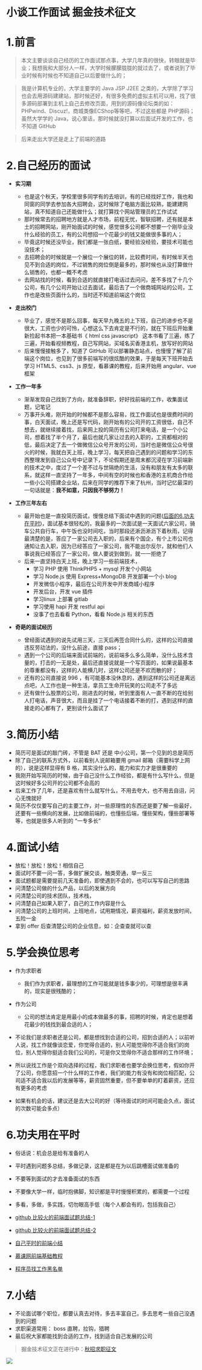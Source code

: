 # 小谈工作面试 掘金技术征文

# 1.前言
>本文主要谈谈自己经历的工作面试那点事，大学几年真的很快，转眼就是毕业；我想我和大部分人一样，大学时候朦朦胧胧的就过去了，或者说到了毕业时候有时候也不知道自己以后要做什么的；


>我是计算机专业的，大学主要学的 Java JSP J2EE 之类的，大学除了学习也会去用源码建建站，那时候还好，有很多免费的虚拟主机可以用，找了很多源码部署到主机上自己去修改页面，用到的源码像论坛类的如：PHPwind、Discuz!，商城类像ECShop等等吧，不过这些都是 PHP源码；
虽然大学学的 Java，说心里话，那时候就没打算以后面试开发的工作，也不知道 GitHub

>后来走出大学还是走上了前端的道路

# 2.自己经历的面试
  - **实习期**
    - 也是这个秋天，学校里很多同学有的去培训，有的已经找好工作，我也和同窗的同学去参加各大招聘会，这时候除了电脑方面比较熟，能建建网站，真不知道自己还能做什么；就打算找个网站管理员的工作试试
    - 那时候常去的招聘地方就是人才市场，前程无忧，智联招聘，还有就是本土的招聘网站，刚开始面试的时候，感觉很多公司都不想要一个刚毕业没什么经验的员工，有的公司想招一个花最少的钱又能做很多事的人；
    - 毕竟这时候还没毕业，我们都是一张白纸，要经验没经验，要技术可能也没技术；
    - 去招聘会的时候就是一个展位一个展位的转，比较费时间，有时候半天也见不到合适的岗位，不过销售的岗位倒是最多的，那时候也从没打算做什么销售的，也都一概不考虑
    - 去网站找的时候，看到合适的就直接打电话过去问问，差不多找了十几个公司，有几个公司开始让过去面试，最后去了一个做商城网站的公司，工作也是改些页面什么的，当时还不知道前端这个岗位
  - **走出校门**
    - 毕业了，感觉不是那么回事，每天早九晚五的上下班，自己的进步也不是很大，工资也少的可怜，心想这么下去肯定是不行的，就在下班后开始重新捡起书本把一本基础书《 html css javascript》 这本书看了三遍，练了三遍，开始看视频教程，自己写网站，买域名买香港主机，放写好的网站
    - 后来慢慢接触多了，知道了 GitHub 可以部署静态站点，也慢慢了解了前端这个岗位，也见到了很多前端写的很炫酷的效果，于是每天下班开始去学习 HTML5、css3、js 原型，看慕课的教程，后来开始用 angular、vue 框架
    
  - **工作一年多**
    - 渐渐发现自己找到了方向，就准备辞职，好好找前端的工作，收集面试题，记笔记
    - 万事开头难，刚开始的时候都不是那么容易，找工作面试也是很费时间的事，白天面试，晚上还是写代码，刚开始有的公司开的工资很低，自己不想去，就继续接着找，后来网上投的简历有公司打来电话，是一个小公司，想着找了半个月了，最后也就几家让过去的入职的，工资都相对的低，最后决定了去一个做微信公众号开发的公司，当时也是微信公众号很火的时候，我就白天上班，晚上学习，每天把自己遇到的问题和学习的东西整理发到自己公众号中记录下，不论假期还是周末都沉浸在学习前端新的技术之中，度过了一个差不过与世隔绝的生活，没有和朋友有太多的联系，就这样一直坚持了一年多，中间有空的时候也和香港的主机商合作给一些小公司搭建企业站，后来在同学的推荐下来了杭州，当时记忆最深的一句话就是：**我不如意，只因我不够努力！**
    
  - **工作三年左右**
    - 最开始也是一直投简历面试，慢慢总结下面试中遇到的问题([后面的6.功夫在平时](#6.功夫在平时))，面试基本很轻松的，我最多的一次面试是一天面试六家公司，骑车公共自行车，中午饭也没时间吃，当时那段还淅沥淅沥下着秋雨，记得最清楚的是，答应了一家公司去入职的，后来有个国企，有个上市公司也通知让去入职，因为已经答应了一家公司，我不能出尔反尔，就和他们人事说我已经答应了一家公司，做人要说到做到，就一一拒绝了
    - 后来一直坚持白天上班，晚上学习一些前端技术，
      - 学习 PHP 使用 ThinkPHP5 + mysql 开发个小网站
      - 学习 Node.js 使用 Express+MongoDB 开发部署一个小 blog 
      - 开发微信小程序，最后在公司开发中开发商城小程序
      - 开发后台，开发 vue 插件
      - 学习linux 上部署 gitlab
      - 学习使用 hapi 开发 restful api
      - 没事了也去看看 Python，看看 Node.js 相关的东西
  
  - **奇葩的面试经历**
    - 曾经面试遇到的说先试用三天，三天后再签合同什么的，这样的公司直接违反劳动法的，没什么前途，直接 pass；
    - 遇到一个公司的后端来面试前端的，说前端多么多么简单，没什么技术含量的，打击的一无是处，最后还直接说就是一个写页面的，如果说最基本的尊重都没有，这样的人能横几时，这样公司还是不欢而散的好；
    - 还有的公司直接说 996 ，有可能基本没休息的，遇到这样的公司还是离远点吧，人工作也是一种生活，拿员工生命开玩笑的公司走不了多远
    - 还有做什么股票的公司，刚进去的时候，听到里面有人一直不断的在给别人打电话，声音很大，而且是挂了一个电话接着不断的打，遇到这样的直接走的心都有了，更别谈什么面试了
    
# 3.简历小结
  - 简历可是面试的敲门砖，不管是 BAT 还是 中小公司，第一个见到的总是简历
  - 除了自己的联系方式外，以前看别人说邮箱要用 gmail 邮箱（需要科学上网的），说是这样显得有 B 格，其实没什么的，能力和实力才是很重要的
  - 我刚开始写简历的时候，由于自己没什么工作经验，都是有什么写什么，但是这时候好多公司开的公司都不会高的
  - 后来工作了几年，还是喜欢有什么就写什么，不用去夸大，也不用去自诩，问心无愧就好
  - 简历不仅仅要写自己的主要工作，对一些原理性的东西还是要了解一些最好，还要有一些横向的发展，比如做前端的，也懂些后端，懂些架构，懂些部署等等，也就是很多人听到的 “一专多长”


# 4.面试小结
  - 放松！放松！放松！相信自己
  - 面试时不要一问一答，多做扩展交谈，触类旁通，举一反三
  - 面试题都是需要提前几天准备的，即使遇到不会的，也可以写写自己的思路
  - 问清楚公司做的什么产品，以后的发展方向
  - 问清楚公司的技术团队，技术栈，
  - 问清楚自己如果入职了，自己的工作内容是什么
  - 问清楚公司的上班时间，上班地点，试用期情况，薪资福利，薪资发放时间，五险一金
  - 拿到 offer 后查清楚公司的企业信息，如：企查查就可以查
  
# 5.学会换位思考
  - 作为求职者
    - 我们作为求职者，最理想的工作可能就是钱多事少的，可理想是很丰满的，现实是很残酷的；

  - 作为公司
    - 公司的想法肯定是用最小的成本做最多的事，招聘的时候，肯定也是想着花最少的钱找到最合适的人；
    
  - 不论我们是求职者还是公司，都是想找到合适的公司，招到合适的人；以前听人说，找工作就像谈恋爱，你觉得合适的，别人可能觉得你不适合我们的岗位，别人觉得你挺适合我们公司的，可是你又觉得你不适合那样的工作环境；
  
  - 所以说找工作是个双向选择的过程，我们求职者也要学会换位思考，假如你开了公司，你愿意招一个什么样的工作者，我们的能力有没有和岗位相匹配，公司适不适合我以后的发展等等，薪资固然重要，但不要单单的盯着薪资，还应有更多的考虑
  - 如果有机会的话，建议还是去大公司的好（等待面试的时间可能会久点，面试的次数可能会多点）

# 6.功夫用在平时
  - 俗话说：机会总是给有准备的人
  - 平时遇到问题多总结，多做记录，这是都是在为以后跳槽面试做准备的
  - 不要等到面试的才去准备面试的东西
  - 不要像大学一样，临时抱佛脚，知识都是平时慢慢积累的，都需要一个过程
  - 多看，多做，多实践，切勿眼高手低（每个人都会有的，包括我自己）
  - [github 比较火的前端面试题总结-1](https://github.com/h5bp/Front-end-Developer-Interview-Questions)
  - [github 比较火的前端面试题总结-2](https://github.com/markyun/My-blog/tree/master/Front-end-Developer-Questions/Question)
  - [自己平时的前端小结](https://github.com/fairyly/front-end-summary/tree/gh-pages)
  
- [慕课网前端基础教程](http://www.imooc.com/course/list?c=fe)
- [程序员找工作黑名单](https://github.com/shengxinjing/programmer-job-blacklist)

# 7.小结
- 不论面试哪个职位，都要认真去对待，多去丰富自己，多去思考一些自己没遇到的问题
- 求职渠道常用： boss 直聘，拉钩，猎聘
- 最后祝大家都能找到合适的工作，找到适合自己发展的公司



> 掘金技术征文正在进行中：[秋招求职征文](http://t.cn/Ehgg23C)

![](https://user-gold-cdn.xitu.io/2018/9/18/165eaa3c8f126334?w=1226&h=240&f=png&s=37970)

